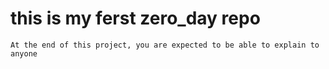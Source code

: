 # this is my ferst zero_day repo
~~~~
At the end of this project, you are expected to be able to explain to anyone 
~~~~
